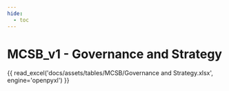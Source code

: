 ```yaml
---
hide:  
  - toc
---
```

# MCSB_v1 - Governance and Strategy

{{ read_excel('docs/assets/tables/MCSB/Governance and Strategy.xlsx', engine='openpyxl') }}
